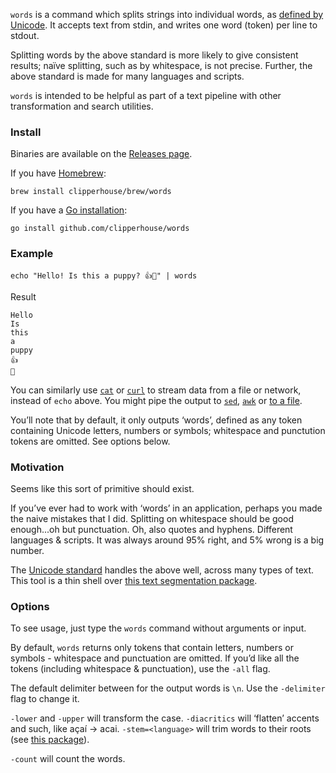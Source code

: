 `words` is a command which splits strings into individual words, as [defined by Unicode](https://unicode.org/reports/tr29/). It accepts text from stdin, and writes one word (token) per line to stdout.

Splitting words by the above standard is more likely to give consistent results; naïve splitting, such as by whitespace, is not precise. Further, the above standard is made for many languages and scripts.

`words` is intended to be helpful as part of a text pipeline with other transformation and search utilities.

### Install

Binaries are available on the [Releases page](https://github.com/clipperhouse/words/releases).

If you have [Homebrew](https://brew.sh):
```
brew install clipperhouse/brew/words
```

If you have a [Go installation](https://go.dev/doc/install):
```
go install github.com/clipperhouse/words
```

### Example

```
echo "Hello! Is this a puppy? 👍🐶" | words
```

Result

```
Hello
Is
this
a
puppy
👍
🐶
```

You can similarly use [`cat`](https://en.wikipedia.org/wiki/Cat_(Unix)) or [`curl`](https://curl.se/docs/manual.html) to stream data from a file or network, instead of `echo` above. You might pipe the output to [`sed`](https://www.gnu.org/software/sed/manual/sed.html), [`awk`](https://en.wikipedia.org/wiki/AWK) or [to a file](https://askubuntu.com/questions/420981/how-do-i-save-terminal-output-to-a-file).

You’ll note that by default, it only outputs ‘words’, defined as any token containing Unicode letters, numbers or symbols; whitespace and punctution tokens are omitted. See options below.

### Motivation

Seems like this sort of primitive should exist.

If you’ve ever had to work with ‘words’ in an application, perhaps you made the naive mistakes that I did. Splitting on whitespace should be good enough...oh but punctuation. Oh, also quotes and hyphens. Different languages & scripts. It was always around 95% right, and 5% wrong is a big number.

The [Unicode standard](https://unicode.org/reports/tr29/) handles the above well, across many types of text. This tool is a thin shell over [this text segmentation package](https://github.com/clipperhouse/uax29/tree/master/words).

### Options

To see usage, just type the `words` command without arguments or input.

By default, `words` returns only tokens that contain letters, numbers or symbols - whitespace and punctuation are omitted. If you’d like all the tokens (including whitespace & punctuation), use the `-all` flag.

The default delimiter between for the output words is `\n`. Use the `-delimiter` flag to change it.

`-lower` and `-upper` will transform the case. `-diacritics` will ‘flatten’ accents and such, like açaí → acai. `-stem=<language>` will trim words to their roots (see [this package](https://github.com/clipperhouse/stemmer)).

`-count` will count the words.
